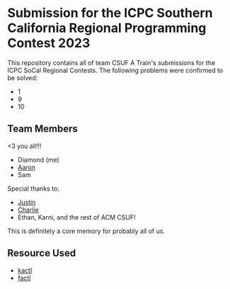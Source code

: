 # Submission for the ICPC Southern California Regional Programming Contest 2023

This repository contains all of team CSUF A Train's submissions for the ICPC
SoCal Regional Contests. The following problems were confirmed to be solved:

- 1
- 9
- 10

## Team Members

<3 you all!!!

- Diamond (me)
- [Aaron](https://github.com/aaronlieb)
- Sam

Special thanks to:

- [Justin](https://github.com/JustinStitt/)
- [Charlie](https://github.com/Peekoe)
- Ethan, Karni, and the rest of ACM CSUF!

This is definitely a core memory for probably all of us.

## Resource Used

- [kactl](https://github.com/kth-competitive-programming/kactl)
- [factl](https://github.com/diamondburned/factl)

